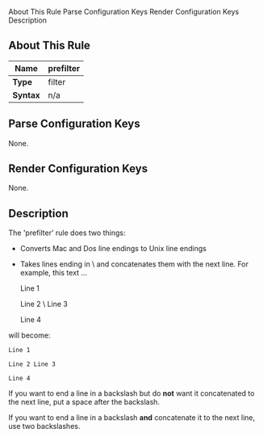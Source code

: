  About This Rule Parse Configuration Keys Render Configuration Keys Description
##  About This Rule

 | **Name**   | prefilter | 
 | --------   | --------- | 
 | **Type**   | filter    | 
 | **Syntax** | n/a       | 

##  Parse Configuration Keys

None.

##  Render Configuration Keys

None.

##  Description

The 'prefilter' rule does two things:


*  Converts Mac and Dos line endings to Unix line endings

*  Takes lines ending in \ and concatenates them with the next line.
For example, this text ...

	
	
	Line 1
	
	Line 2 \ 
	Line 3
	
	Line 4

will become:

	
	
	Line 1
	
	Line 2 Line 3
	
	Line 4

If you want to end a line in a backslash but do **not** want it concatenated to the next line, put a space after the backslash.

If you want to end a line in a backslash **and** concatenate it to the next line, use two backslashes.

